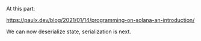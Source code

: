 At this part:

https://paulx.dev/blog/2021/01/14/programming-on-solana-an-introduction/

We can now deserialize state, serialization is next.
